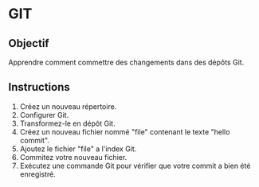 # GIT 

## Objectif
Apprendre comment commettre des changements dans des dépôts Git.

## Instructions

1. Créez un nouveau répertoire.
2. Configurer Git.
3. Transformez-le en dépôt Git.
4. Créez un nouveau fichier nommé "file" contenant le texte "hello commit".
5. Ajoutez le fichier "file" a l'index Git.
6. Commitez votre nouveau fichier.
7. Exécutez une commande Git pour vérifier que votre commit a bien été enregistré.
